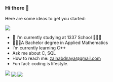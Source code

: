 ### Hi there 👋

<!--
**zainabdnaya/zainabdnaya** is a ✨ _special_ ✨ repository because its `README.md` (this file) appears on your GitHub profile.-->

Here are some ideas to get you started:

  ![](https://komarev.com/ghpvc/?username=zainabdnaya)
- 🎯 I’m currently studying at 1337 School 👩🏻‍💻
-  👩🏻‍🏫A Bachelor degree in Applied Mathematics
- I’m currently learning C++ </br> 
- Ask me about C, SQL</br>
- How to reach me: zainabdnaya@gmail.com</br>
- Fun fact: coding is lifestyle.</br>


<img src="https://1337-readme.vercel.app/api/profile?cursus=42cursus&dark=true&login=zdnaya"/> 

<a href="https://github.com/zainabdnaya?tab=repositories">
 <img align="center" src="https://github-readme-stats.vercel.app/api?username=zainabdnaya&line_height=40&show_icons=true&theme=algolia">
</a>

<a href="https://github.com/zainabdnaya?tab=repositories">

  <img align = "center" src="https://github-readme-stats.vercel.app/api/top-langs/?username=zainabdnaya&theme=algolia"/>

</a>
